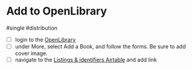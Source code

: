# Add to OpenLibrary

#single #distribution

- [ ] login to the [OpenLibrary](https://openlibrary.org/account/login)
- [ ] under More, select Add a Book, and follow the forms. Be sure to add cover image.
- [ ] navigate to the [Listings & identifiers Airtable](x-icabmobile://x-callback-url/open?url=https://airtable.com/appPjI0eV14CIXQLh/tblnzCOtlepm5AvFS/viwApIryc4XK0bA57?blocks=hide) and add link